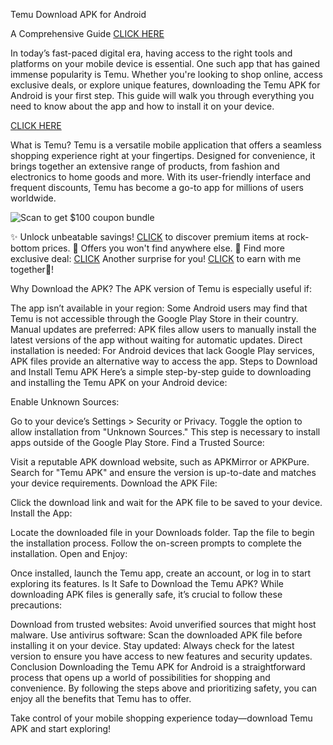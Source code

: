 Temu Download APK for Android
 
A Comprehensive Guide [CLICK HERE](https://temu.to/k/uegrs2a386w)

In today’s fast-paced digital era, having access to the right tools and platforms on your mobile device is essential. One such app that has gained immense popularity is Temu. Whether you're looking to shop online, access exclusive deals, or explore unique features, downloading the Temu APK for Android is your first step. This guide will walk you through everything you need to know about the app and how to install it on your device.

[CLICK HERE](https://temu.to/k/uegrs2a386w)

What is Temu?
Temu is a versatile mobile application that offers a seamless shopping experience right at your fingertips. Designed for convenience, it brings together an extensive range of products, from fashion and electronics to home goods and more. With its user-friendly interface and frequent discounts, Temu has become a go-to app for millions of users worldwide.

![Scan to get $100 coupon bundle](https://i.ibb.co/fMLKQ34/image.png)



✨ Unlock unbeatable savings! [CLICK](https://app.temu.com/m/uhwxj6g913c) to discover premium items at rock-bottom prices. 🚀 Offers you won't find anywhere else. 🌟 Find more exclusive deal: [CLICK](https://temu.to/k/uegrs2a386w)
Another surprise for you! [CLICK](https://temu.to/k/eoz8cgexy4v) to earn with me together🤝!



Why Download the APK?
The APK version of Temu is especially useful if:

The app isn’t available in your region: Some Android users may find that Temu is not accessible through the Google Play Store in their country.
Manual updates are preferred: APK files allow users to manually install the latest versions of the app without waiting for automatic updates.
Direct installation is needed: For Android devices that lack Google Play services, APK files provide an alternative way to access the app.
Steps to Download and Install Temu APK
Here’s a simple step-by-step guide to downloading and installing the Temu APK on your Android device:

Enable Unknown Sources:

Go to your device’s Settings > Security or Privacy.
Toggle the option to allow installation from "Unknown Sources." This step is necessary to install apps outside of the Google Play Store.
Find a Trusted Source:

Visit a reputable APK download website, such as APKMirror or APKPure.
Search for "Temu APK" and ensure the version is up-to-date and matches your device requirements.
Download the APK File:

Click the download link and wait for the APK file to be saved to your device.
Install the App:

Locate the downloaded file in your Downloads folder.
Tap the file to begin the installation process.
Follow the on-screen prompts to complete the installation.
Open and Enjoy:

Once installed, launch the Temu app, create an account, or log in to start exploring its features.
Is It Safe to Download the Temu APK?
While downloading APK files is generally safe, it’s crucial to follow these precautions:

Download from trusted websites: Avoid unverified sources that might host malware.
Use antivirus software: Scan the downloaded APK file before installing it on your device.
Stay updated: Always check for the latest version to ensure you have access to new features and security updates.
Conclusion
Downloading the Temu APK for Android is a straightforward process that opens up a world of possibilities for shopping and convenience. By following the steps above and prioritizing safety, you can enjoy all the benefits that Temu has to offer.

Take control of your mobile shopping experience today—download Temu APK and start exploring!
